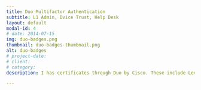```yaml
---
title: Duo Multifactor Authentication
subtitle: L1 Admin, Dvice Trust, Help Desk
layout: default
modal-id: 4
# date: 2014-07-15
img: duo-badges.png
thumbnail: duo-badges-thumbnail.png
alt: duo-badges
# project-date: 
# client: 
# category: 
description: I has certificates through Duo by Cisco. These include Level 1 Adminstrator, Device Trust Certification, and Duo Help Desk Administrator. These credentials demonstrate my knowledge and ability to rollout and support an enterprise 2fa solution.

---
```

